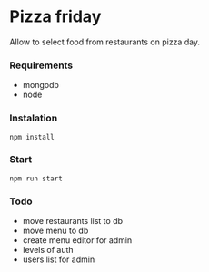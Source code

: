 # Pizza friday

Allow to select food from restaurants on pizza day.

### Requirements
- mongodb
- node

### Instalation
```npm install```

### Start
```npm run start```

### Todo
- move restaurants list to db
- move menu to db
- create menu editor for admin
- levels of auth
- users list for admin